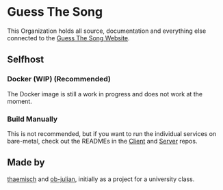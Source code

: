 # Guess The Song
This Organization holds all source, documentation and everything else connected to the [Guess The Song Website](https://gts.thaemisch.com).

## Selfhost
### Docker (WIP) (Recommended)
The Docker image is still a work in progress and does not work at the moment.

### Build Manually
This is not recommended, but if you want to run the individual services on bare-metal, check out the READMEs in the [Client](https://github.com/Guess-The-Song/client) and [Server](https://github.com/Guess-The-Song/server) repos.

## Made by
[thaemisch](https://github.com/thaemisch) and [ob-julian](https://github.com/ob-julian), initially as a project for a university class.
